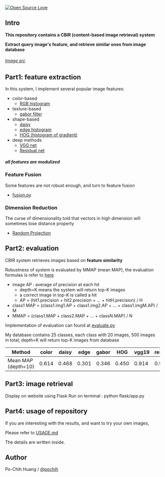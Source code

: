 [![Open Source Love](https://badges.frapsoft.com/os/v1/open-source-150x25.png?v=103)](https://github.com/ellerbrock/open-source-badges/)

## Intro 
__This repository contains a CBIR (content-based image retrieval) system__

__Extract query image's feature, and retrieve similar ones from image database__

<h6><a href='https://winstonhsu.info/2017f-mmai/'>Image src</a></h6>




## Part1: feature extraction

In this system, I implement several popular image features:
- color-based
  - [RGB histogram](https://github.com/pochih/CBIR/blob/master/src/color.py)
- texture-based
  - [gabor filter](https://github.com/pochih/CBIR/blob/master/src/gabor.py)
- shape-based
  - [daisy](https://github.com/pochih/CBIR/blob/master/src/daisy.py)
  - [edge histogram](https://github.com/pochih/CBIR/blob/master/src/edge.py)
  - [HOG (histogram of gradient)](https://github.com/pochih/CBIR/blob/master/src/HOG.py)
- deep methods
  - [VGG net](https://github.com/pochih/CBIR/blob/master/src/vggnet.py)
  - [Residual net](https://github.com/pochih/CBIR/blob/master/src/resnet.py)

##### *all features are modulized*

### Feature Fusion
Some features are not robust enough, and turn to feature fusion
- [fusion.py](https://github.com/pochih/CBIR/blob/master/src/fusion.py)

### Dimension Reduction
The curse of dimensionality told that vectors in high dimension will sometimes lose distance property
- [Random Projection](https://github.com/pochih/CBIR/blob/master/src/random_projection.py)



## Part2: evaluation

CBIR system retrieves images based on __feature similarity__

Robustness of system is evaluated by MMAP (mean MAP), the evaluation formulas is refer to <a href='http://web.stanford.edu/class/cs276/handouts/EvaluationNew-handout-1-per.pdf' target="_blank">here</a>

- image AP   : average of precision at each hit
  - depth=K means the system will return top-K images
  - a correct image in top-K is called a hit
  - AP = (hit1.precision + hit2.precision + ... + hitH.precision) / H
- class1 MAP = (class1.img1.AP + class1.img2.AP + ... + class1.imgM.AP) / M
- MMAP       = (class1.MAP + class2.MAP + ... + classN.MAP) / N

Implementation of evaluation can found at [evaluate.py](https://github.com/pochih/CBIR/blob/master/src/evaluate.py)

My database contains 25 classes, each class with 20 images, 500 images in total, depth=K will return top-K images from database

Method | color | daisy | edge | gabor | HOG | vgg19 | resnet152
--- | --- | --- | --- |--- |--- |--- |---
Mean MAP (depth=10) | 0.614 | 0.468 | 0.301 | 0.346 | 0.450 | 0.914 | 0.944



## Part3: image retrieval 
Display on website using Flask 
Run on terminal : python flask/app.py

## Part4: usage of repository
If you are interesting with the results, and want to try your own images,

Please refer to [USAGE.md](https://github.com/pochih/CBIR/blob/master/USAGE.md)

The details are written inside.



## Author
Po-Chih Huang / [@pochih](http://pochih.github.io/)

